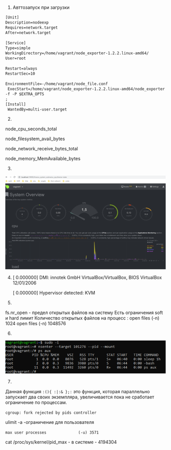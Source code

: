 1. Авттозапуск при загрузки
```
[Unit]
Description=nodeexp
Requires=network.target
After=network.target

[Service]
Type=simple
WorkingDirectory=/home/vagrant/node_exporter-1.2.2.linux-amd64/
User=root

Restart=always
RestartSec=10

EnvironmentFile=-/home/vagrant/node_file.conf
 ExecStart=/home/vagrant/node_exporter-1.2.2.linux-amd64/node_exporter -f -P $EXTRA_OPTS
;
[Install]
 WantedBy=multi-user.target
```

2.
node_cpu_seconds_total

node_filesystem_avail_bytes

node_network_receive_bytes_total

node_memory_MemAvailable_bytes

3.
![alt text](branching/img.png)

4. 
   [    0.000000] DMI: innotek GmbH VirtualBox/VirtualBox, BIOS VirtualBox 12/01/2006

   [    0.000000] Hypervisor detected: KVM

5.
fs.nr_open - предел открытых файлов на систему
Есть ограничения soft и hard лимит
Количество открытых файлов на процесс  :
open files                      (-n) 1024
open files                      (-n) 1048576

6. 
![alt text](branching/img_1.png)

7.
Данная функция `:(){ :|:& };:` это функция, которая параллельно запускает два своих экземпляра,
увеличивается пока не сработает ограничение по процессам.

`cgroup: fork rejected by pids controller`

ulimit -a -ограничение для пользователя

`max user processes              (-u) 3571`

cat /proc/sys/kernel/pid_max - в системе - 4194304

